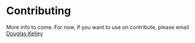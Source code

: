 # Contributing

More info to come. For now, if you want to use on contribute, please email [Douglas Kelley](mailto:doukel@ceh.ac.uk)
